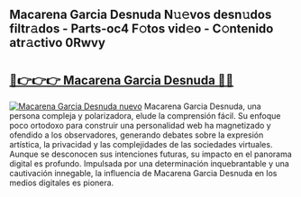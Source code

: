 ## Macarena Garcia Desnuda N𝚞𝚎vos desn𝚞dos filtr𝚊dos - Parts-oc4 F𝚘tos vid𝚎o - C𝚘ntenido atr𝚊ctivo 0Rwvy

# <h2><a href="http://mbavlui.tromn.icu/?c=Macarena+Garcia+Desnuda">🔗👉👉👉 Macarena Garcia Desnuda 🔗🔗</a></h2>

[![Macarena Garcia Desnuda nuevo](https://i.imgur.com/pEAQMta.gif)](http://mbavlui.tromn.icu/?c=Macarena+Garcia+Desnuda)
Macarena Garcia Desnuda, una persona compleja y polarizadora, elude la comprensión fácil. Su enfoque poco ortodoxo para construir una personalidad web ha magnetizado y ofendido a los observadores, generando debates sobre la expresión artística, la privacidad y las complejidades de las sociedades virtuales. Aunque se desconocen sus intenciones futuras, su impacto en el panorama digital es profundo. Impulsada por una determinación inquebrantable y una cautivación innegable, la influencia de Macarena Garcia Desnuda en los medios digitales es pionera.
